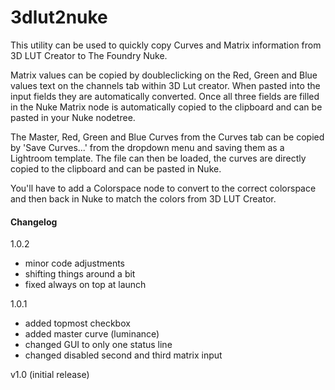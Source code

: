 # 3dlut2nuke

This utility can be used to quickly copy Curves and Matrix information from 3D LUT Creator to The Foundry Nuke.

Matrix values can be copied by doubleclicking on the Red, Green and Blue values text on the channels tab within 3D Lut creator. When pasted into the input fields they are automatically converted. Once all three fields are filled in the Nuke Matrix node is automatically copied to the clipboard and can be pasted in your Nuke nodetree.

The Master, Red, Green and Blue Curves from the Curves tab can be copied by 'Save Curves...' from the dropdown menu and saving them as a Lightroom template. The file can then be loaded, the curves are directly copied to the clipboard and can be pasted in Nuke.

You'll have to add a Colorspace node to convert to the correct colorspace and then back in Nuke to match the colors from 3D LUT Creator.

#### Changelog

1.0.2
- minor code adjustments
- shifting things around a bit
- fixed always on top at launch

1.0.1
- added topmost checkbox
- added master curve (luminance)
- changed GUI to only one status line
- changed disabled second and third matrix input

v1.0 (initial release)
